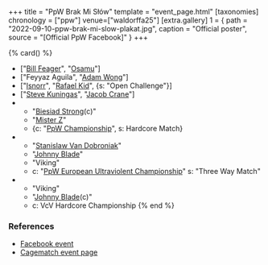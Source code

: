 +++
title = "PpW Brak Mi Słów"
template = "event_page.html"
[taxonomies]
chronology = ["ppw"]
venue=["waldorffa25"]
[extra.gallery]
1 = { path = "2022-09-10-ppw-brak-mi-slow-plakat.jpg", caption = "Official poster", source = "[Official PpW Facebook]" }
+++

{% card() %}
- ["[Bill Feager](@/w/feager.md)", "[Osamu](@/w/osamu.md)"]
- ["Feyyaz Aguila", "[Adam Wong](@/w/adam-wong.md)"]
- ["[Isnorr](@/w/isnorr.md)", "[Rafael Kid](@/w/rafael-kid.md)", {s: "Open Challenge"}]
- ["[Steve Kuningas](@/w/steve-kuningas.md)", "[Jacob Crane](@/w/jacob-crane.md)"]
- - "[Biesiad Strong](@/w/biesiad.md)(c)"
  - "[Mister Z](@/w/mister-z.md)"
  - {c: "[PpW Championship](@/o/ppw.md#championships)", s: Hardcore Match}
- - "[Stanislaw Van Dobroniak](@/w/stanislaw-van-dobroniak.md)"
  - "[Johnny Blade](@/w/johnny-blade.md)"
  - "Viking"
  - c: "[PpW European Ultraviolent Championship](@/o/ppw.md#championships)"
    s: "Three Way Match"
- - "Viking"
  - "[Johnny Blade](@/w/johnny-blade.md)(c)"
  - c: VcV Hardcore Championship
{% end %}

### References

* [Facebook event](https://www.facebook.com/events/5539714666051167/)
* [Cagematch event page](https://www.cagematch.net/?id=1&nr=383860)
